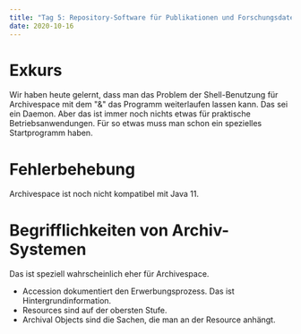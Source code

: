 ```yaml
---
title: "Tag 5: Repository-Software für Publikationen und Forschungsdaten"
date: 2020-10-16
---
```


# Exkurs
Wir haben heute gelernt, dass man das Problem der Shell-Benutzung für Archivespace mit dem "&" das Programm weiterlaufen lassen kann. Das sei ein Daemon. Aber das ist immer noch nichts etwas für praktische Betriebsanwendungen. Für so etwas muss man schon ein spezielles Startprogramm haben. 

# Fehlerbehebung
Archivespace ist noch nicht kompatibel mit Java 11. 

# Begrifflichkeiten von Archiv-Systemen 
Das ist speziell wahrscheinlich eher für Archivespace. 
+ Accession dokumentiert den Erwerbungsprozess. Das ist Hintergrundinformation. 
+ Resources sind auf der obersten Stufe. 
+ Archival Objects sind die Sachen, die man an der Resource anhängt. 



